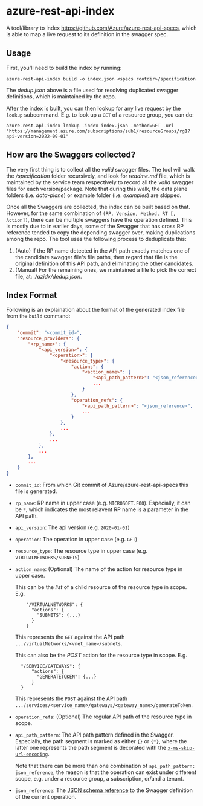 # azure-rest-api-index

A tool/library to index https://github.com/Azure/azure-rest-api-specs, which is able to map a live request to its definition in the swagger spec.

## Usage

First, you'll need to build the index by running:

```shell
azure-rest-api-index build -o index.json <specs rootdir>/specification
```

The *dedup.json* above is a file used for resolving duplicated swagger definitions, which is maintained by the repo.

After the index is built, you can then lookup for any live request by the `lookup` subcommand. E.g. to look up a `GET` of a resource group, you can do:

```shell
azure-rest-api-index lookup -index index.json -method=GET -url "https://management.azure.com/subscriptions/sub1/resourceGroups/rg1?api-version=2022-09-01"
```

## How are the Swaggers collected?

The very first thing is to collect all the *valid* swagger files. The tool will walk the *<specs rootdir>/specification* folder recursively, and look for *readme.md* file, which is maintained by the service team respectively to record all the *valid* swagger files for each version/package. Note that during this walk, the data plane folders (i.e. *data-plane*) or example folder (i.e. *examples*) are skipped.

Once all the Swaggers are collected, the index can be built based on that. However, for the same combination of `(RP, Version, Method, RT [, Action])`, there can be multiple swaggers have the operation defined. This is mostly due to in earlier days, some of the Swagger that has cross RP reference tended to copy the depending swagger over, making duplications among the repo. The tool uses the following process to deduplicate this:

1. (Auto) If the RP name detected in the API path exactly matches one of the candidate swagger file's file paths, then regard that file is the original definition of this API path, and eliminating the other candidates.
2. (Manual) For the remaining ones, we maintained a file to pick the correct file, at: *./azidx/dedup.json*.

## Index Format

Following is an explaination about the format of the generated index file from the `build` command:

```json
{
    "commit": "<commit_id>",
    "resource_providers": {
        "<rp_name>": {
            "<api_version>": {
                "<operation>": {
                    "<resource_type>": {
                        "actions": {
                            "<action_name>": {
                                "<api_path_pattern>": "<json_reference>",
                                ...
                            }
                        },
                        "operation_refs": {
                            "<api_path_pattern>": "<json_reference>",
                            ...
                        }
                    },
                    ...
                },
                ...
            },
            ...
        },
        ...
    }
}
```

- `commit_id`: From which Git commit of Azure/azure-rest-api-specs this file is generated.
- `rp_name`: RP name in upper case (e.g. `MICROSOFT.FOO`). Especially, it can be `*`, which indicates the most relavent RP name is a parameter in the API path.
- `api_version`: The api version (e.g. `2020-01-01`)
- `operation`: The operation in upper case (e.g. `GET`)
- `resource_type`: The resource type in upper case (e.g. `VIRTUALNETWORKS/SUBNETS`)
- `action_name`: (Optional) The name of the action for resource type in upper case.

    This can be the *list* of a child resource of the resource type in scope. E.g. 

          "/VIRTUALNETWORKS": {
            "actions": {
              "SUBNETS": {...}
            }
          }
    
    This represents the `GET` against the API path `.../virtualNetworks/<vnet_name>/subnets`.

    This can also be the *POST* action for the resource type in scope. E.g.

        "/SERVICE/GATEWAYS": {
            "actions": {
              "GENERATETOKEN": {...}
            }
        }
    
    This represents the `POST` against the API path `.../services/<service_name>/gateways/<gateway_name>/generateToken`.

- `operation_refs`: (Optional) The regular API path of the resource type in scope.
- `api_path_pattern`: The API path pattern defined in the Swagger.  Especially, the path segment is marked as either `{}` or `{*}`, where the latter one represents the path segment is decorated with the [`x-ms-skip-url-encoding`](https://azure.github.io/autorest/extensions/#x-ms-skip-url-encoding).

    Note that there can be more than one combination of `api_path_pattern: json_reference`, the reason is that the operation can exist under different scope, e.g. under a resource group, a subscription, or/and a tenant.

- `json_reference`: The [JSON schema reference](https://json-schema.org/draft/2020-12/json-schema-core#name-schema-references) to the Swagger definition of the current operation.
